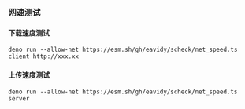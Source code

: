 ### 网速测试

#### 下载速度测试

```shell
deno run --allow-net https://esm.sh/gh/eavidy/scheck/net_speed.ts client http://xxx.xx

```

#### 上传速度测试

```shell
deno run --allow-net https://esm.sh/gh/eavidy/scheck/net_speed.ts server
```
